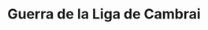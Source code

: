 ﻿---
title: "Guerra de la Liga de Cambrai"
permalink: periodes_330.html
layout: periode
dataInici: 1508
dataFi: 1516
sidebar: periodes
pares:
  - 326:
    title: "Guerras Italianas"
    dataInici: "(1494)"
    dataFi: "(1559)"

fills:
  - 331:
    title: "Batalla de Agnadello"
    dataInici: "(1509-05-14)"

  - 332:
    title: "Batalla de Rávena"
    dataInici: "(1512-04-11)"

  - 931:
    title: "Batalla de Novara"
    dataInici: "(1513-06-06)"

  - 759:
    title: "Batalla de Flodden"
    dataInici: "(1513-09-09)"

  - 333:
    title: "Batalla de Marignano"
    dataInici: "(1515-09-13)"
    dataFi: "(1515-09-14)"

jocsPrincipals:
jocsEscenaris:
jocsEpoca:
jocsEpocaEscenaris:
---
